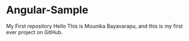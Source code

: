 # Angular-Sample
My First repository 
Hello This is Mounika Bayavarapu, and this is my first ever project on GitHub.
